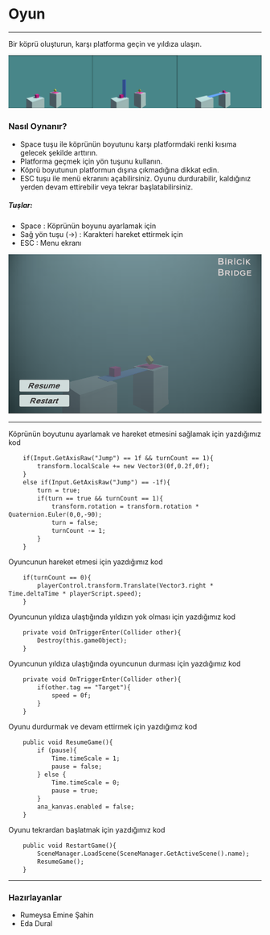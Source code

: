 # Oyun
---
Bir köprü oluşturun, karşı platforma geçin ve yıldıza ulaşın.

![](https://github.com/edadural/Game/blob/main/img/bb5.png)

### Nasıl Oynanır? 
- Space tuşu ile köprünün boyutunu karşı platformdaki renki kısıma gelecek şekilde arttırın.
- Platforma geçmek için yön tuşunu kullanın. 
- Köprü boyutunun platformun dışına çıkmadığına dikkat edin.
- ESC tuşu ile menü ekranını açabilirsiniz. Oyunu durdurabilir, kaldığınız yerden devam ettirebilir veya tekrar başlatabilirsiniz.

##### Tuşlar:
- Space : Köprünün boyunu ayarlamak için
- Sağ yön tuşu (→) : Karakteri hareket ettirmek için 
- ESC : Menu ekranı

![](https://github.com/edadural/Game/blob/main/img/bb3.png)

---

Köprünün boyutunu ayarlamak ve hareket etmesini sağlamak için yazdığımız kod
```
    if(Input.GetAxisRaw("Jump") == 1f && turnCount == 1){
        transform.localScale += new Vector3(0f,0.2f,0f);
    } 
    else if(Input.GetAxisRaw("Jump") == -1f){
        turn = true;
        if(turn == true && turnCount == 1){
            transform.rotation = transform.rotation * Quaternion.Euler(0,0,-90);
            turn = false;
            turnCount -= 1;             
        }
    }
```
Oyuncunun hareket etmesi için yazdığımız kod
```
    if(turnCount == 0){
        playerControl.transform.Translate(Vector3.right * Time.deltaTime * playerScript.speed);      
    }
```
Oyuncunun yıldıza ulaştığında yıldızın yok olması için yazdığımız kod
```
    private void OnTriggerEnter(Collider other){
        Destroy(this.gameObject);  
    }
```

Oyuncunun yıldıza ulaştığında oyuncunun durması için yazdığımız kod
```
    private void OnTriggerEnter(Collider other){
        if(other.tag == "Target"){
            speed = 0f;
        }   
    }
```
Oyunu durdurmak ve devam ettirmek için yazdığımız kod
```
    public void ResumeGame(){
        if (pause){
            Time.timeScale = 1;
            pause = false;
        } else {
            Time.timeScale = 0;
            pause = true;
        }
        ana_kanvas.enabled = false;
    }
```
Oyunu tekrardan başlatmak için yazdığımız kod
```
    public void RestartGame(){
        SceneManager.LoadScene(SceneManager.GetActiveScene().name);
        ResumeGame();
    }
```

---
### Hazırlayanlar
- Rumeysa Emine Şahin
- Eda Dural


